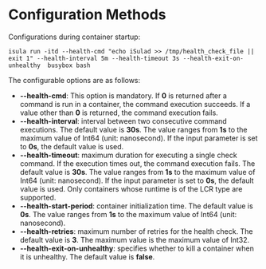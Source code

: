 # Configuration Methods<a name="EN-US_TOPIC_0184808138"></a>

Configurations during container startup:

```
isula run -itd --health-cmd "echo iSulad >> /tmp/health_check_file || exit 1" --health-interval 5m --health-timeout 3s --health-exit-on-unhealthy  busybox bash
```

The configurable options are as follows:

-   **--health-cmd**: This option is mandatory. If  **0**  is returned after a command is run in a container, the command execution succeeds. If a value other than  **0**  is returned, the command execution fails.
-   **--health-interval**: interval between two consecutive command executions. The default value is  **30s**. The value ranges from  **1s**  to the maximum value of Int64 \(unit: nanosecond\). If the input parameter is set to  **0s**, the default value is used.
-   **--health-timeout**: maximum duration for executing a single check command. If the execution times out, the command execution fails. The default value is  **30s**. The value ranges from  **1s**  to the maximum value of Int64 \(unit: nanosecond\). If the input parameter is set to  **0s**, the default value is used. Only containers whose runtime is of the LCR type are supported.
-   **--health-start-period**: container initialization time. The default value is  **0s**. The value ranges from  **1s**  to the maximum value of Int64 \(unit: nanosecond\).
-   **--health-retries**: maximum number of retries for the health check. The default value is  **3**. The maximum value is the maximum value of Int32.
-   **--health-exit-on-unhealthy**: specifies whether to kill a container when it is unhealthy. The default value is  **false**.

